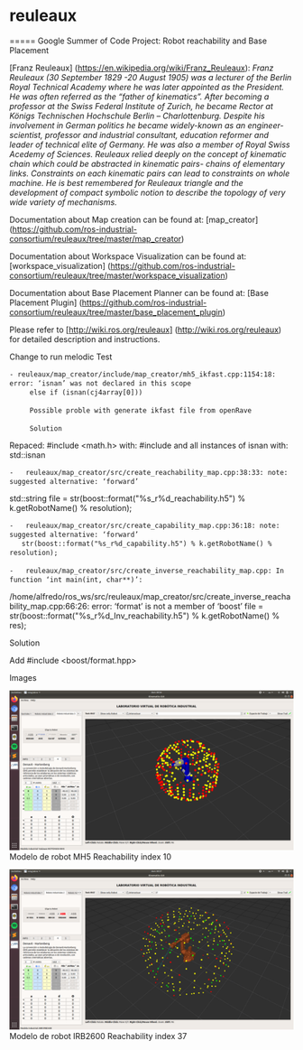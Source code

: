# reuleaux
=====
Google Summer of Code Project: Robot reachability and Base Placement


[Franz Reuleaux] (https://en.wikipedia.org/wiki/Franz_Reuleaux): *Franz Reuleaux (30 September 1829 -20 August 1905) was a lecturer of the Berlin Royal Technical Academy where he was later appointed as the President. He was often referred as the “father of kinematics”. After becoming a professor at the Swiss Federal Institute of Zurich, he became Rector at Königs Technischen Hochschule Berlin – Charlottenburg. Despite his involvement in German politics he became widely-known as an engineer-scientist, professor and industrial consultant, education reformer and leader of technical elite of Germany. He was also a member of Royal Swiss Acedemy of Sciences.
Reuleaux relied deeply on the concept of kinematic chain which could be abstracted in kinematic pairs- chains of elementary links. Constraints on each kinematic pairs can lead to constraints on whole machine. He is best remembered for Reuleaux triangle and the development of compact symbolic notion to describe the topology of very wide variety of mechanisms.*



Documentation about Map creation can be found at: [map_creator] (https://github.com/ros-industrial-consortium/reuleaux/tree/master/map_creator)

Documentation about Workspace Visualization can be found at: [workspace_visualization] (https://github.com/ros-industrial-consortium/reuleaux/tree/master/workspace_visualization)

Documentation about Base Placement Planner can be found at: [Base Placement Plugin] (https://github.com/ros-industrial-consortium/reuleaux/tree/master/base_placement_plugin)

Please refer to [http://wiki.ros.org/reuleaux] (http://wiki.ros.org/reuleaux) for detailed description and instructions.

Change to run melodic 
	Test





	- reuleaux/map_creator/include/map_creator/mh5_ikfast.cpp:1154:18: error: ‘isnan’ was not declared in this scope
         else if (isnan(cj4array[0]))

         Possible proble with generate ikfast file from openRave

         Solution

Repaced:
#include <math.h>
with:
#include <cmath>
and all instances of
isnan
with:
std::isnan




	-	reuleaux/map_creator/src/create_reachability_map.cpp:38:33: note: suggested alternative: ‘forward’
   std::string file = str(boost::format("%s_r%d_reachability.h5") % k.getRobotName() % resolution);


	-	reuleaux/map_creator/src/create_capability_map.cpp:36:18: note: suggested alternative: ‘forward’
       str(boost::format("%s_r%d_capability.h5") % k.getRobotName() % resolution);

    -   reuleaux/map_creator/src/create_inverse_reachability_map.cpp: In function ‘int main(int, char**)’:
/home/alfredo/ros_ws/src/reuleaux/map_creator/src/create_inverse_reachability_map.cpp:66:26: error: ‘format’ is not a member of ‘boost’
       file =  str(boost::format("%s_r%d_Inv_reachability.h5") % k.getRobotName() % res);

Solution
       	
Add #include <boost/format.hpp>


Images

![image](https://github.com/myalfred03/reuleaux/blob/melodic-test/img/1.png)
Modelo de robot MH5 Reachability index 10

![image](https://github.com/myalfred03/reuleaux/blob/melodic-test/img/2.png)
Modelo de robot IRB2600 Reachability index 37